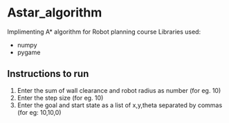 # Astar_algorithm
Implimenting A* algorithm for Robot planning course
Libraries used:
* numpy
* pygame

## Instructions to run
1. Enter the sum of wall clearance and robot radius as number (for eg. 10)
2. Enter the step size (for eg. 10)
3. Enter the goal and start state as a list of x,y,theta separated by commas (for eg: 10,10,0)
